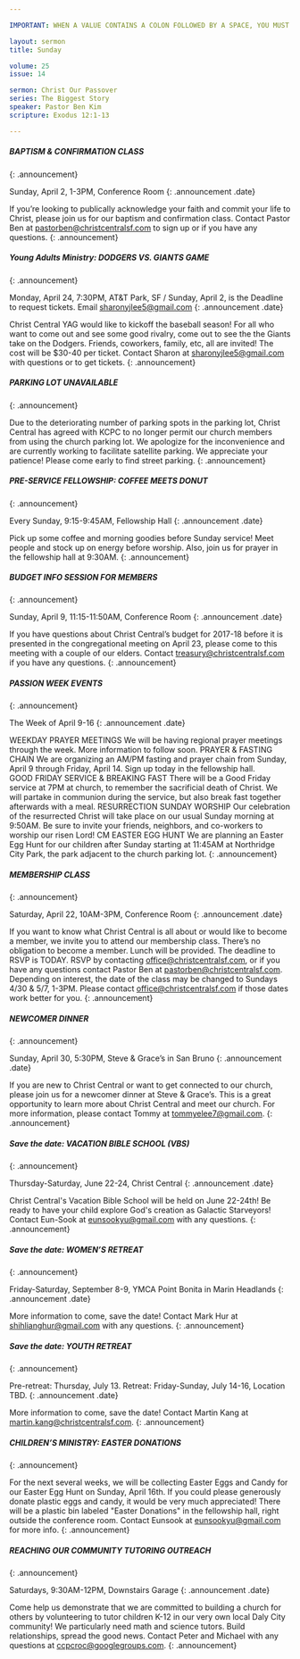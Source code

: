 ```yaml
---

IMPORTANT: WHEN A VALUE CONTAINS A COLON FOLLOWED BY A SPACE, YOU MUST USE &#58;

layout: sermon
title: Sunday

volume: 25
issue: 14

sermon: Christ Our Passover
series: The Biggest Story
speaker: Pastor Ben Kim
scripture: Exodus 12:1-13

---
```


##### BAPTISM & CONFIRMATION CLASS
{: .announcement}

Sunday, April 2, 1-3PM, Conference Room
{: .announcement .date}

If you’re looking to publically acknowledge your faith and commit your life to Christ, please join us for our baptism and confirmation class. Contact Pastor Ben at pastorben@christcentralsf.com to sign up or if you have any questions.
{: .announcement}

##### Young Adults Ministry: DODGERS VS. GIANTS GAME
{: .announcement}

Monday, April 24, 7:30PM, AT&T Park, SF / Sunday, April 2, is the Deadline to request tickets. Email sharonyjlee5@gmail.com
{: .announcement .date}

Christ Central YAG would like to kickoff the baseball season! For all who want to come out and see some good rivalry, come out to see the the Giants take on the Dodgers. Friends, coworkers, family, etc, all are invited! The cost will be $30-40 per ticket. Contact Sharon at sharonyjlee5@gmail.com with questions or to get tickets.
{: .announcement}

##### PARKING LOT UNAVAILABLE
{: .announcement}

Due to the deteriorating number of parking spots in the parking lot, Christ Central has agreed with KCPC to no longer permit our church members from using the church parking lot. We apologize for the inconvenience and are currently working to facilitate satellite parking. We appreciate your patience! Please come early to find street parking. 
{: .announcement}

##### PRE-SERVICE FELLOWSHIP: COFFEE MEETS DONUT
{: .announcement}

Every Sunday, 9:15-9:45AM, Fellowship Hall
{: .announcement .date}

Pick up some coffee and morning goodies before Sunday service! Meet people and stock up on energy before worship. Also, join us for prayer in the fellowship hall at 9:30AM.
{: .announcement}

##### BUDGET INFO SESSION FOR MEMBERS
{: .announcement}

Sunday, April 9, 11:15-11:50AM, Conference Room
{: .announcement .date}

If you have questions about Christ Central’s budget for 2017-18 before it is presented in the congregational meeting on April 23, please come to this meeting with a couple of our elders. Contact treasury@christcentralsf.com if you have any questions.
{: .announcement}

##### PASSION WEEK EVENTS
{: .announcement}

The Week of April 9-16
{: .announcement .date}

WEEKDAY PRAYER MEETINGS
We will be having regional prayer meetings through the week. More information to follow soon.
PRAYER & FASTING CHAIN
We are organizing an AM/PM fasting and prayer chain from Sunday, April 9 through Friday, April 14. Sign up today in the fellowship hall.  
GOOD FRIDAY SERVICE & BREAKING FAST
There will be a Good Friday service at 7PM at church, to remember the sacrificial death of Christ. We will partake in communion during the service, but also break fast together afterwards with a meal.
RESURRECTION SUNDAY WORSHIP
Our celebration of the resurrected Christ will take place on our usual Sunday morning at 9:50AM. Be sure to invite your friends, neighbors, and co-workers to worship our risen Lord! 
CM EASTER EGG HUNT
We are planning an Easter Egg Hunt for our children after Sunday starting at 11:45AM at Northridge City Park, the park adjacent to the church parking lot.
{: .announcement}

##### MEMBERSHIP CLASS
{: .announcement}

Saturday, April 22, 10AM-3PM, Conference Room
{: .announcement .date}

If you want to know what Christ Central is all about or would like to become a member, we invite you to attend our membership class. There’s no obligation to become a member. Lunch will be provided. The deadline to RSVP is TODAY. RSVP by  contacting office@christcentralsf.com, or if you have any questions contact Pastor Ben at pastorben@christcentralsf.com. Depending on interest, the date of the class may be changed to Sundays 4/30 & 5/7, 1-3PM. Please contact office@christcentralsf.com if those dates work better for you. 
{: .announcement}

##### NEWCOMER DINNER
{: .announcement}

Sunday, April 30, 5:30PM, Steve & Grace’s in San Bruno
{: .announcement .date}

If you are new to Christ Central or want to get connected to our church, please join us for a newcomer dinner at Steve & Grace’s. This is a great opportunity to learn more about Christ Central and meet our church. For more information, please contact Tommy at tommyelee7@gmail.com.
{: .announcement}

##### Save the date: VACATION BIBLE SCHOOL (VBS)
{: .announcement}

Thursday-Saturday, June 22-24, Christ Central
{: .announcement .date}

Christ Central's Vacation Bible School will be held on June 22-24th!  Be ready to have your child explore God's creation as Galactic Starveyors! Contact Eun-Sook at eunsookyu@gmail.com with any questions.
{: .announcement}

##### Save the date: WOMEN’S RETREAT
{: .announcement}

Friday-Saturday, September 8-9, YMCA Point Bonita in Marin Headlands
{: .announcement .date}

More information to come, save the date! Contact Mark Hur at shihlianghur@gmail.com with any questions.
{: .announcement}

##### Save the date: YOUTH RETREAT
{: .announcement}

Pre-retreat: Thursday, July 13. Retreat: Friday-Sunday, July 14-16, Location TBD.
{: .announcement .date}

More information to come, save the date! Contact Martin Kang at martin.kang@christcentralsf.com.
{: .announcement}

##### CHILDREN’S MINISTRY: EASTER DONATIONS
{: .announcement}

For the next several weeks, we will be collecting Easter Eggs and Candy for our Easter Egg Hunt on Sunday, April 16th. If you could please generously donate plastic eggs and candy, it would be very much appreciated!  There will be a plastic bin labeled "Easter Donations" in the fellowship hall, right outside the conference room. Contact Eunsook at eunsookyu@gmail.com for more info.
{: .announcement}

##### REACHING OUR COMMUNITY TUTORING OUTREACH
{: .announcement}

Saturdays, 9:30AM-12PM, Downstairs Garage
{: .announcement .date}

Come help us demonstrate that we are committed to building a church for others by volunteering to tutor children K-12 in our very own local Daly City community! We particularly need math and science tutors. Build relationships, spread the good news. Contact Peter and Michael with any questions at ccpcroc@googlegroups.com.
{: .announcement}
